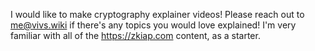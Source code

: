 I would like to make cryptography explainer videos! Please reach out to me@vivs.wiki if there's any topics you would love explained! I'm very familiar with all of the https://zkiap.com content, as a starter.
